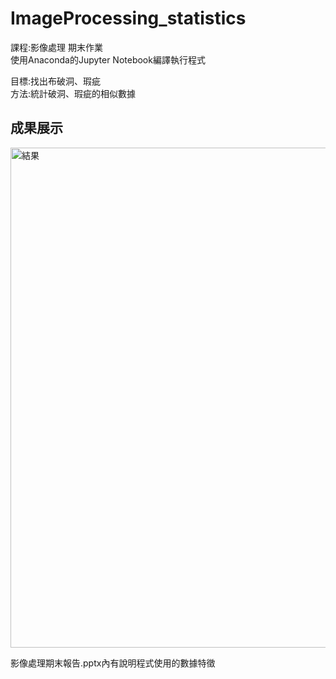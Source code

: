 # ImageProcessing_statistics

課程:影像處理 期末作業<br>
使用Anaconda的Jupyter Notebook編譯執行程式

目標:找出布破洞、瑕疵<br>
方法:統計破洞、瑕疵的相似數據

## 成果展示
<img src="https://github.com/penglingg/Python-ImageProcessing_statistics/blob/main/%E7%B5%90%E6%9E%9C%E5%9C%96.png" width="800" alt="結果"><br>


影像處理期末報告.pptx內有說明程式使用的數據特徵
